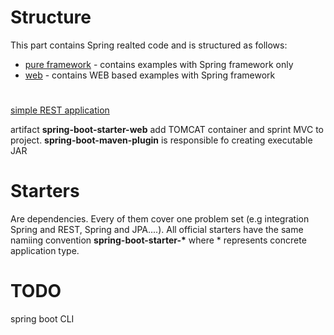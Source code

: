 # Structure

This part contains Spring realted code and is structured as follows:

* [pure framework](pure-framework/README.md) - contains examples with Spring framework only
* [web](web/README.md) - contains WEB based examples with Spring framework 
# 

[simple REST application](https://spring.io/guides/gs/rest-service)

artifact __spring-boot-starter-web__ add TOMCAT container and sprint MVC to project.
__spring-boot-maven-plugin__ is responsible fo creating executable JAR

# Starters
Are dependencies. Every of them cover one problem set (e.g integration Spring and REST, Spring and JPA....). All
 official starters have the same namiing convention __spring-boot-starter-*__ where * represents concrete application
  type.

# TODO
spring boot CLI